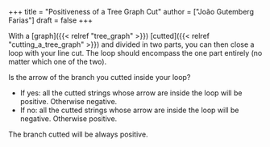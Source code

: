 +++
title = "Positiveness of a Tree Graph Cut"
author = ["João Gutemberg Farias"]
draft = false
+++

With a [graph]({{< relref "tree_graph" >}}) [cutted]({{< relref "cutting_a_tree_graph" >}}) and divided in two parts, you can then close a loop with your line cut. The loop should encompass the one part entirely (no matter which one of the two).

Is the arrow of the branch you cutted inside your loop?

-   If yes: all the cutted strings whose arrow are inside the loop will be positive. Otherwise negative.
-   If no: all the cutted strings whose arrow are inside the loop will be negative. Otherwise positive.

The branch cutted will be always positive.

